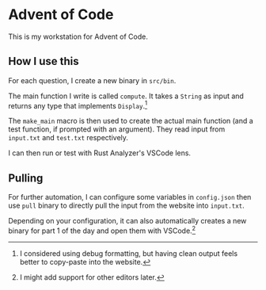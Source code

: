 # Advent of Code

This is my workstation for Advent of Code.

## How I use this

For each question, I create a new binary in `src/bin`.

The main function I write is called `compute`. It takes a `String` as input and returns any type that implements `Display`.[^1]

The `make_main` macro is then used to create the actual main function (and a test function, if prompted with an argument). They read input from `input.txt` and `test.txt` respectively.

I can then run or test with Rust Analyzer's VSCode lens.

## Pulling

For further automation, I can configure some variables in `config.json` then use `pull` binary to directly pull the input from the website into `input.txt`.

Depending on your configuration, it can also automatically creates a new binary for part 1 of the day and open them with VSCode.[^2]

[^1]: I considered using debug formatting, but having clean output feels better to copy-paste into the website.
[^2]: I might add support for other editors later.
